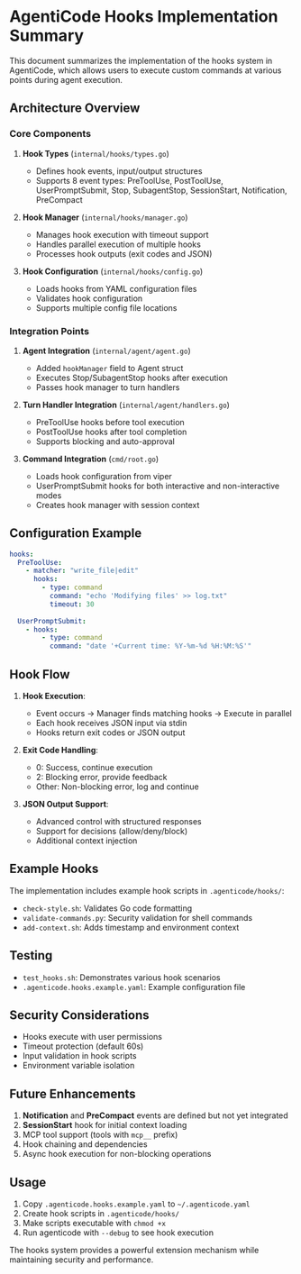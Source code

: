 # AgentiCode Hooks Implementation Summary

This document summarizes the implementation of the hooks system in AgentiCode, which allows users to execute custom commands at various points during agent execution.

## Architecture Overview

### Core Components

1. **Hook Types** (`internal/hooks/types.go`)
   - Defines hook events, input/output structures
   - Supports 8 event types: PreToolUse, PostToolUse, UserPromptSubmit, Stop, SubagentStop, SessionStart, Notification, PreCompact

2. **Hook Manager** (`internal/hooks/manager.go`)
   - Manages hook execution with timeout support
   - Handles parallel execution of multiple hooks
   - Processes hook outputs (exit codes and JSON)

3. **Hook Configuration** (`internal/hooks/config.go`)
   - Loads hooks from YAML configuration files
   - Validates hook configuration
   - Supports multiple config file locations

### Integration Points

1. **Agent Integration** (`internal/agent/agent.go`)
   - Added `hookManager` field to Agent struct
   - Executes Stop/SubagentStop hooks after execution
   - Passes hook manager to turn handlers

2. **Turn Handler Integration** (`internal/agent/handlers.go`)
   - PreToolUse hooks before tool execution
   - PostToolUse hooks after tool completion
   - Supports blocking and auto-approval

3. **Command Integration** (`cmd/root.go`)
   - Loads hook configuration from viper
   - UserPromptSubmit hooks for both interactive and non-interactive modes
   - Creates hook manager with session context

## Configuration Example

```yaml
hooks:
  PreToolUse:
    - matcher: "write_file|edit"
      hooks:
        - type: command
          command: "echo 'Modifying files' >> log.txt"
          timeout: 30
  
  UserPromptSubmit:
    - hooks:
        - type: command
          command: "date '+Current time: %Y-%m-%d %H:%M:%S'"
```

## Hook Flow

1. **Hook Execution**:
   - Event occurs → Manager finds matching hooks → Execute in parallel
   - Each hook receives JSON input via stdin
   - Hooks return exit codes or JSON output

2. **Exit Code Handling**:
   - 0: Success, continue execution
   - 2: Blocking error, provide feedback
   - Other: Non-blocking error, log and continue

3. **JSON Output Support**:
   - Advanced control with structured responses
   - Support for decisions (allow/deny/block)
   - Additional context injection

## Example Hooks

The implementation includes example hook scripts in `.agenticode/hooks/`:
- `check-style.sh`: Validates Go code formatting
- `validate-commands.py`: Security validation for shell commands
- `add-context.sh`: Adds timestamp and environment context

## Testing

- `test_hooks.sh`: Demonstrates various hook scenarios
- `.agenticode.hooks.example.yaml`: Example configuration file

## Security Considerations

- Hooks execute with user permissions
- Timeout protection (default 60s)
- Input validation in hook scripts
- Environment variable isolation

## Future Enhancements

1. **Notification** and **PreCompact** events are defined but not yet integrated
2. **SessionStart** hook for initial context loading
3. MCP tool support (tools with `mcp__` prefix)
4. Hook chaining and dependencies
5. Async hook execution for non-blocking operations

## Usage

1. Copy `.agenticode.hooks.example.yaml` to `~/.agenticode.yaml`
2. Create hook scripts in `.agenticode/hooks/`
3. Make scripts executable with `chmod +x`
4. Run agenticode with `--debug` to see hook execution

The hooks system provides a powerful extension mechanism while maintaining security and performance.